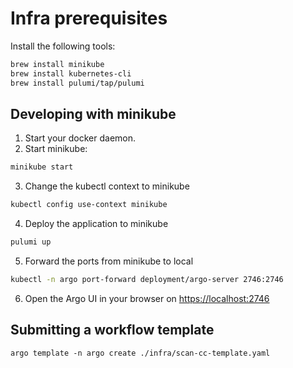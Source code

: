 # Infra prerequisites

Install the following tools:

```bash
brew install minikube
brew install kubernetes-cli
brew install pulumi/tap/pulumi
```

## Developing with minikube

1. Start your docker daemon.
2. Start minikube:

```bash
minikube start
```

3. Change the kubectl context to minikube

```bash
kubectl config use-context minikube
```

4. Deploy the application to minikube

```bash
pulumi up
```

5. Forward the ports from minikube to local

```bash
kubectl -n argo port-forward deployment/argo-server 2746:2746
```

6. Open the Argo UI in your browser on [https://localhost:2746](https://localhost:2746)

## Submitting a workflow template

```shell
argo template -n argo create ./infra/scan-cc-template.yaml
```
